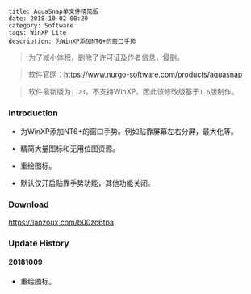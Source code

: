 ```
title: AquaSnap单文件精简版
date: 2018-10-02 00:20
category: Software
tags: WinXP Lite
description: 为WinXP添加NT6+的窗口手势
```

> 为了减小体积，删除了许可证及作者信息，侵删。

> 软件官网：<https://www.nurgo-software.com/products/aquasnap>

> 软件最新版为`1.23`，不支持WinXP。因此该修改版基于`1.6`版制作。

### Introduction

* 为WinXP添加NT6+的窗口手势。例如贴靠屏幕左右分屏，最大化等。

* 精简大量图标和无用位图资源。

* 重绘图标。

* 默认仅开启贴靠手势功能，其他功能关闭。

### Download

<https://lanzoux.com/b00zo6tpa>

### Update History

#### 20181009

* 重绘图标。
